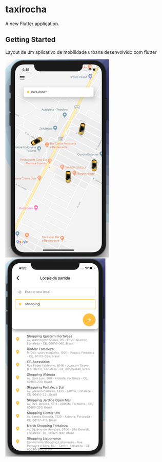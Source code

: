 # taxirocha

A new Flutter application.

## Getting Started

Layout de um aplicativo de mobilidade urbana desenvolvido com flutter

![alt text](./screenshot01.png)
![alt text](./screenshot02.png)
